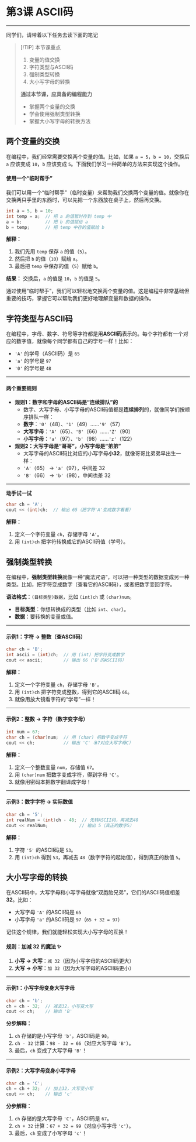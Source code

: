 # 第3课 ASCII码 <Badge type="info" text="2025-03-08" />

--- 
同学们，请带着以下任务去读下面的笔记

> [!TIP] 本节课重点
> 1. 变量的值交换
> 2. 字符类型与ASCII码
> 3. 强制类型转换
> 4. 大小写字母的转换
> 
> **通过本节课，应具备的编程能力**
> - 掌握两个变量的交换
> - 学会使用强制类型转换
> - 掌握大小写字母的转换方法

## 两个变量的交换

在编程中，我们经常需要交换两个变量的值。比如，如果 `a = 5`，`b = 10`，交换后 `a` 应该变成 `10`，`b` 应该变成 `5`。下面我们学习一种简单的方法来实现这个操作。

#### 使用一个“临时帮手”

我们可以用一个“临时帮手”（临时变量）来帮助我们交换两个变量的值。就像你在交换两只手里的东西时，可以先把一个东西放在桌子上，然后再交换。

```cpp
int a = 5, b = 10;
int temp = a;  // 把 a 的值暂时存到 temp 中
a = b;         // 把 b 的值赋给 a
b = temp;      // 把 temp 中存的值赋给 b
```

**解释：**
1. 我们先用 `temp` 保存 `a` 的值（`5`）。
2. 然后把 `b` 的值（`10`）赋给 `a`。
3. 最后把 `temp` 中保存的值（`5`）赋给 `b`。

**结果：** 
交换后，`a` 的值是 `10`，`b` 的值是 `5`。

通过使用“临时帮手”，我们可以轻松地交换两个变量的值。这是编程中非常基础但重要的技巧，掌握它可以帮助我们更好地理解变量和数据的操作。



## 字符类型与ASCII码

在编程中，字母、数字、符号等字符都是用**ASCII码**表示的。每个字符都有一个对应的数字值，就像每个同学都有自己的学号一样！比如：
- `'A'` 的学号（ASCII码）是 `65`
- `'a'` 的学号是 `97`
- `'0'` 的学号是 `48`

--- 

#### 两个重要规则

- **规则1：数字和字母的ASCII码是“连续排队”的**
   - 数字、大写字母、小写字母的ASCII码值都是**连续排列**的，就像同学们按顺序排队一样：
   - **数字**：`'0'`（48）、`'1'`（49）……`'9'`（57）
   - **大写字母**：`'A'`（65）、`'B'`（66）……`'Z'`（90）
   - **小写字母**：`'a'`（97）、`'b'`（98）……`'z'`（122）
- **规则2：大写字母是“哥哥”，小写字母是“弟弟”**
   - 大写字母的ASCII码比对应的小写字母**小32**，就像哥哥比弟弟早出生一样：
   - `'A'`（65） → `'a'`（97），中间差 32  
   - `'B'`（66） → `'b'`（98），中间也差 32

--- 

**动手试一试**  
```cpp
char ch = 'A';
cout << (int)ch;  // 输出 65（把字符'A'变成数字看看）
```

**解释：**  
1. 定义一个字符变量 `ch`，存储字母 `'A'`。  
2. 用 `(int)ch` 把字符转换成它的ASCII码值（学号）。  

## 强制类型转换

在编程中，**强制类型转换**就像一种“魔法咒语”，可以把一种类型的数据变成另一种类型。比如，把字符变成数字（查看它的ASCII码），或者把数字变回字符。

**语法格式**：`(目标类型)数据`，比如 `(int)ch` 或 `(char)num`。 
- **目标类型**：你想转换成的类型（比如 `int`、`char`）。
- **数据**：要转换的变量或值。

--- 

#### 示例1：字符 → 整数（查ASCII码）

```cpp
char ch = 'B';
int ascii = (int)ch;  // 用 (int) 把字符变成数字
cout << ascii;        // 输出 66（'B'的ASCII码）
```

**解释：**  
1. 定义一个字符变量 `ch`，存储字母 `'B'`。  
2. 用 `(int)ch` 把字符变成整数，得到它的ASCII码 `66`。  
3. 就像用放大镜看字符的“学号”一样！

---

#### 示例2：整数 → 字符（数字变字母）

```cpp
int num = 67;
char ch = (char)num;  // 用 (char) 把数字变成字符
cout << ch;           // 输出 'C'（67对应大写字母C）
```

**解释：**  
1. 定义一个整数变量 `num`，存储值 `67`。  
2. 用 `(char)num` 把数字变成字符，得到字母 `'C'`。  
3. 就像用密码本把数字翻译成字母！

---

#### 示例3：数字字符 → 实际数值

```cpp
char ch = '5';
int realNum = (int)ch - 48;  // 先转ASCII码，再减去48
cout << realNum;            // 输出 5（真正的数字5）
```

**解释：**  
1. 字符 `'5'` 的ASCII码是 `53`。  
2. 用 `(int)ch` 得到 `53`，再减去 `48`（数字字符的起始值），得到真正的数值 `5`。  

## 大小写字母的转换

在ASCII码中，大写字母和小写字母就像“双胞胎兄弟”，它们的ASCII码值相差 **32**。比如：
- 大写字母 `'A'` 的ASCII码是 `65`  
- 小写字母 `'a'` 的ASCII码是 `97`（`65 + 32 = 97`）

记住这个规律，我们就能轻松实现大小写字母的互换！

#### 规则：加减 32 的魔法 ✨
1. **小写 → 大写**：`减 32`（因为小写字母的ASCII码更大）  
2. **大写 → 小写**：`加 32`（因为大写字母的ASCII码更小）

---

#### 示例1：小写字母变身大写字母

```cpp
char ch = 'b';
ch = ch - 32;  // 减去32，小写变大写
cout << ch;    // 输出 'B'
```

**分步解释：**  
1. `ch` 存储的是小写字母 `'b'`，ASCII码是 `98`。  
2. `ch - 32` 计算：`98 - 32 = 66`（对应大写字母 `'B'`）。  
3. 最后，`ch` 变成了大写字母 `'B'`！

---

#### 示例2：大写字母变身小写字母

```cpp
char ch = 'C';
ch = ch + 32;  // 加上32，大写变小写
cout << ch;    // 输出 'c'
```

**分步解释：**  
1. `ch` 存储的是大写字母 `'C'`，ASCII码是 `67`。  
2. `ch + 32` 计算：`67 + 32 = 99`（对应小写字母 `'c'`）。  
3. 最后，`ch` 变成了小写字母 `'c'`！








